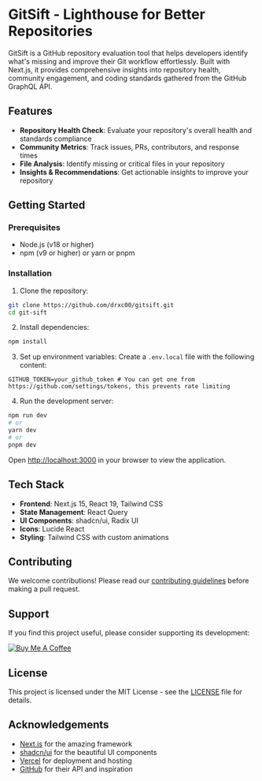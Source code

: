 # GitSift - Lighthouse for Better Repositories

GitSift is a GitHub repository evaluation tool that helps developers identify what's missing and improve their Git workflow effortlessly. Built with Next.js, it provides comprehensive insights into repository health, community engagement, and coding standards gathered from the GitHub GraphQL API.

## Features

- **Repository Health Check**: Evaluate your repository's overall health and standards compliance
- **Community Metrics**: Track issues, PRs, contributors, and response times
- **File Analysis**: Identify missing or critical files in your repository
- **Insights & Recommendations**: Get actionable insights to improve your repository

## Getting Started

### Prerequisites

- Node.js (v18 or higher)
- npm (v9 or higher) or yarn or pnpm

### Installation

1. Clone the repository:

```bash
git clone https://github.com/drxc00/gitsift.git
cd git-sift
```
2. Install dependencies:
```bash
npm install
```

3. Set up environment variables:
Create a `.env.local` file with the following content:
```env
GITHUB_TOKEN=your_github_token # You can get one from https://github.com/settings/tokens, this prevents rate limiting
```

4. Run the development server:
```bash
npm run dev
# or
yarn dev
# or
pnpm dev
```

Open [http://localhost:3000](http://localhost:3000) in your browser to view the application.

## Tech Stack

- **Frontend**: Next.js 15, React 19, Tailwind CSS
- **State Management**: React Query
- **UI Components**: shadcn/ui, Radix UI
- **Icons**: Lucide React
- **Styling**: Tailwind CSS with custom animations

## Contributing

We welcome contributions! Please read our [contributing guidelines](CONTRIBUTING.md) before making a pull request.

## Support

If you find this project useful, please consider supporting its development:

[![Buy Me A Coffee](https://img.shields.io/badge/Buy%20Me%20A%20Coffee-FFDD00?style=for-the-badge&logo=buy-me-a-coffee&logoColor=black)](https://www.buymeacoffee.com/git-sift)

## License

This project is licensed under the MIT License - see the [LICENSE](LICENSE) file for details.

## Acknowledgements

- [Next.js](https://nextjs.org) for the amazing framework
- [shadcn/ui](https://ui.shadcn.com) for the beautiful UI components
- [Vercel](https://vercel.com) for deployment and hosting
- [GitHub](https://github.com) for their API and inspiration

